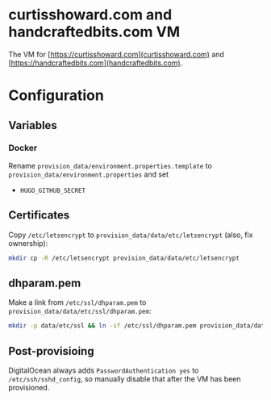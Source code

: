 # curtisshoward.com and handcraftedbits.com VM

The VM for [https://curtisshoward.com](curtisshoward.com) and [https://handcraftedbits.com](handcraftedbits.com).

# Configuration

## Variables

### Docker

Rename `provision_data/environment.properties.template` to `provision_data/environment.properties` and set

* `HUGO_GITHUB_SECRET`

## Certificates

Copy `/etc/letsencrypt` to `provision_data/data/etc/letsencrypt` (also, fix ownership):

```bash
mkdir cp -R /etc/letsencrypt provision_data/data/etc/letsencrypt
```

## dhparam.pem

Make a link from `/etc/ssl/dhparam.pem` to `provision_data/data/etc/ssl/dhparam.pem`:

```bash
mkdir -p data/etc/ssl && ln -sf /etc/ssl/dhparam.pem provision_data/data/etc/ssl/dhparam.pem
```

## Post-provisioing

DigitalOcean always adds `PasswordAuthentication yes` to `/etc/ssh/sshd_config`, so manually disable that after the VM
has been provisioned.